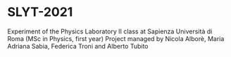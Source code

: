# SLYT-2021
Experiment of the Physics Laboratory II class at Sapienza Università di Roma (MSc in Physics, first year) Project managed by Nicola Alborè, Maria Adriana Sabia, Federica Troni and Alberto Tubito

